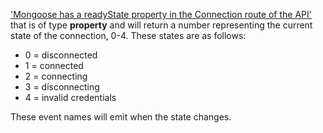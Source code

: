 ['Mongoose has a readyState property in the Connection route of the API']('https://mongoosejs.com/docs/api/connection.html#connection_Connection-readyState') that is of type **property** and will return a number representing the current state of the connection, 0-4. These states are as follows:

- 0 = disconnected
- 1 = connected
- 2 = connecting
- 3 = disconnecting
- 4 = invalid credentials

These event names will emit when the state changes.
